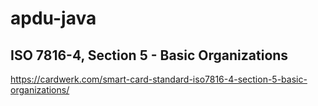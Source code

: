 apdu-java
========

## ISO 7816-4, Section 5 - Basic Organizations
https://cardwerk.com/smart-card-standard-iso7816-4-section-5-basic-organizations/
